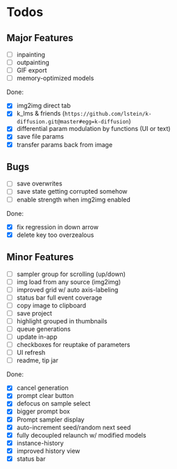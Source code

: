 # Todos

## Major Features

- [ ] inpainting
- [ ] outpainting
- [ ] GIF export
- [ ] memory-optimized models

Done:

- [x] img2img direct tab
- [x] k_lms & friends (`https://github.com/lstein/k-diffusion.git@master#egg=k-diffusion`)
- [x] differential param modulation by functions (UI or text)
- [x] save file params
- [x] transfer params back from image

## Bugs

- [ ] save overwrites
- [ ] save state getting corrupted somehow
- [ ] enable strength when img2img enabled

Done:

- [x] fix regression in down arrow
- [x] delete key too overzealous
## Minor Features

- [ ] sampler group for scrolling (up/down)
- [ ] img load from any source (img2img)
- [ ] improved grid w/ auto axis-labeling
- [ ] status bar full event coverage
- [ ] copy image to clipboard
- [ ] save project
- [ ] highlight grouped in thumbnails
- [ ] queue generations
- [ ] update in-app
- [ ] checkboxes for reuptake of parameters
- [ ] UI refresh
- [ ] readme, tip jar

Done:

- [x] cancel generation
- [x] prompt clear button
- [x] defocus on sample select
- [x] bigger prompt box
- [x] Prompt sampler display
- [x] auto-increment seed/random next seed
- [x] fully decoupled relaunch w/ modified models
- [x] instance-history
- [x] improved history view
- [x] status bar
